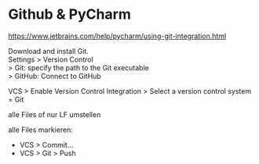 # Github & PyCharmhttps://www.jetbrains.com/help/pycharm/using-git-integration.html  Download and install Git.  Settings > Version Control  \> Git:  specify the path to the Git executable  \> GitHub: Connect to GitHub  VCS > Enable Version Control Integration > Select a version control system = Git  alle Files of nur LF umstellen  alle Files markieren: - VCS > Commit...  - VCS > Git > Push